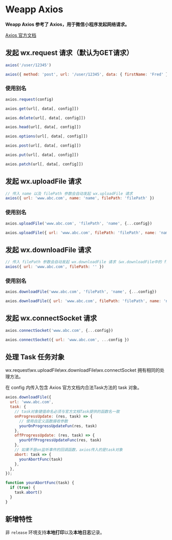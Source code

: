# Weapp Axios

**Weapp Axios 参考了 Axios，用于微信小程序发起网络请求。**

[Axios 官方文档](http://www.axios-js.com/zh-cn/docs/#axios)

## 发起 wx.request 请求（默认为GET请求）

```javascript
axios('/user/12345')

axios({ method: 'post', url: '/user/12345', data: { firstName: 'Fred' } })
```

### 使用别名

```javascript
axios.request(config)

axios.get(url[, data[, config]])

axios.delete(url[, data[, config]])

axios.head(url[, data[, config]])

axios.options(url[, data[, config]])

axios.post(url[, data[, config]])

axios.put(url[, data[, config]])

axios.patch(url[, data[, config]])
```

## 发起 wx.uploadFile 请求

```javascript
// 传入 name 以及 filePath 参数会自动发起 wx.uploadFile 请求
axios({ url: 'www.abc.com', name: 'name', filePath: 'filePath' })
```

### 使用别名

```javascript
axios.uploadFile('www.abc.com', 'filePath', 'name', {...config})

axios.uploadFile({ url: 'www.abc.com', filePath: 'filePath', name: 'name', ...config })
```

## 发起 wx.downloadFile 请求

```javascript
// 传入 filePath 参数会自动发起 wx.downloadFile 请求（wx.downloadFile中的 filePath 为非必填项，可传入空值）
axios({ url: 'www.abc.com', filePath: '' })
```

### 使用别名

```javascript
axios.downloadFile('www.abc.com', 'filePath', 'name', {...config})

axios.downloadFile({ url: 'www.abc.com', filePath: 'filePath', name: 'name', ...config })
```

## 发起 wx.connectSocket 请求

```javascript
axios.connectSocket('www.abc.com', {...config})

axios.connectSocket({ url: 'www.abc.com', ...config })
```

## 处理 Task 任务对象

wx.request\wx.uploadFile\wx.downloadFile\wx.connectSocket 拥有相同的处理方法。

在 config 内传入包含 Axios 官方文档内合法Task方法的 task 对象。

```javascript
axios.downloadFile({
  url: 'www.abc.com',
  task: {
    // task对象键值命名必须与官方文档Task提供的函数名一致
    onProgressUpdate: (res, task) => {
      // 使用自定义函数接收参数
      yourOnProgressUpdateFun(res, task)
    },
    offProgressUpdate: (res, task) => {
      yourOffProgressUpdateFunc(res, task)
    },
    // 如果不是on监听事件的回调函数，axios传入的是task对象
    abort: task => {
      yourAbortFunc(task)
    },
  },
});

function yourAbortFunc(task) {
  if (true) {
    task.abort()
  }
}
```

## 新增特性

非 `release` 环境支持**本地打印**以及**本地日志**记录。
